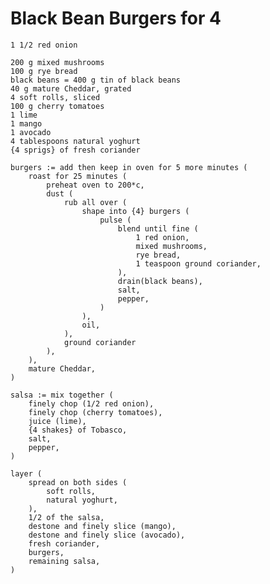 Black Bean Burgers for 4
========================


    1 1/2 red onion
    
    200 g mixed mushrooms
    100 g rye bread
    black beans = 400 g tin of black beans
    40 g mature Cheddar, grated
    4 soft rolls, sliced
    100 g cherry tomatoes
    1 lime
    1 mango
    1 avocado
    4 tablespoons natural yoghurt
    {4 sprigs} of fresh coriander

    burgers := add then keep in oven for 5 more minutes (
        roast for 25 minutes (
            preheat oven to 200*c,
            dust (
                rub all over (
                    shape into {4} burgers (
                        pulse (
                            blend until fine (
                                1 red onion,
                                mixed mushrooms,
                                rye bread,
                                1 teaspoon ground coriander,
                            ),
                            drain(black beans),
                            salt,
                            pepper,
                        )
                    ),
                    oil,
                ),
                ground coriander
            ),
        ),
        mature Cheddar,
    )
    
    salsa := mix together (
        finely chop (1/2 red onion),
        finely chop (cherry tomatoes),
        juice (lime),
        {4 shakes} of Tobasco,
        salt,
        pepper,
    )
    
    layer (
        spread on both sides (
            soft rolls,
            natural yoghurt,
        ),
        1/2 of the salsa,
        destone and finely slice (mango),
        destone and finely slice (avocado),
        fresh coriander,
        burgers,
        remaining salsa,
    )
